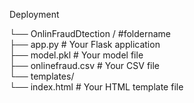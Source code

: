 Deployment

└── OnlinFraudDtection /  #foldername <br>
├── app.py # Your Flask application <br> 
├── model.pkl # Your model file <br>
├── onlinefraud.csv # Your CSV file <br>
└── templates/ <br>
            └── index.html # Your HTML template file





    
